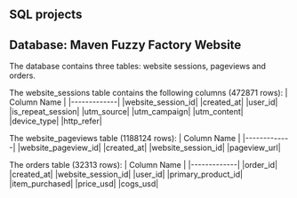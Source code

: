 ## SQL projects 

## Database: Maven Fuzzy Factory Website  

The database contains three tables: website sessions, pageviews and orders.

The website_sessions table contains the following columns (472871 rows):
| Column Name | 
|-------------|
|website_session_id|
|created_at|
|user_id|
|is_repeat_session|
|utm_source|
|utm_campaign|
|utm_content|
|device_type|
|http_refer|

The website_pageviews table (1188124 rows):
| Column Name | 
|-------------|
|website_pageview_id|
|created_at|
|website_session_id|
|pageview_url|

The orders table (32313 rows):
| Column Name | 
|-------------|
|order_id|
|created_at|
|website_session_id|
|user_id|
|primary_product_id|
|item_purchased|
|price_usd|
|cogs_usd|
